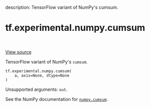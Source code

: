 description: TensorFlow variant of NumPy's cumsum.

<div itemscope itemtype="http://developers.google.com/ReferenceObject">
<meta itemprop="name" content="tf.experimental.numpy.cumsum" />
<meta itemprop="path" content="Stable" />
</div>

# tf.experimental.numpy.cumsum

<!-- Insert buttons and diff -->

<table class="tfo-notebook-buttons tfo-api nocontent" align="left">

</table>

<a target="_blank" class="external" href="/code/stable/tensorflow/python/ops/numpy_ops/np_array_ops.py">View source</a>



TensorFlow variant of NumPy's `cumsum`.


<pre class="devsite-click-to-copy prettyprint lang-py tfo-signature-link">
<code>tf.experimental.numpy.cumsum(
    a, axis=None, dtype=None
)
</code></pre>



<!-- Placeholder for "Used in" -->

Unsupported arguments: `out`.

See the NumPy documentation for [`numpy.cumsum`](https://numpy.org/doc/stable/reference/generated/numpy.cumsum.html).